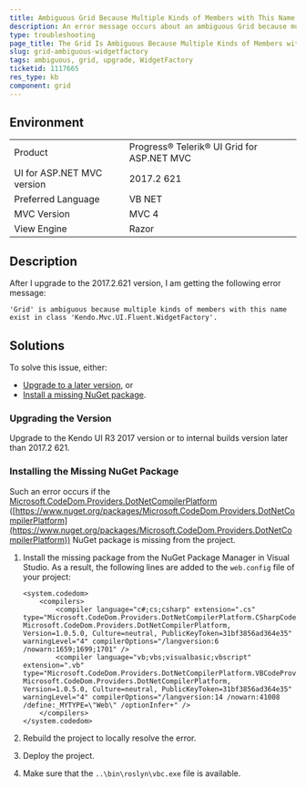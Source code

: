 ```yaml
---
title: Ambiguous Grid Because Multiple Kinds of Members with This Name Exist
description: An error message occurs about an ambiguous Grid because multiple kinds of members with this name exist in the Kendo.Mvc.UI.Fluent.WidgetFactory class after an upgrade to the 2017.2.621 version.
type: troubleshooting
page_title: The Grid Is Ambiguous Because Multiple Kinds of Members with This Name Exist - Kendo UI Grid for ASP.NET MVC
slug: grid-ambiguous-widgetfactory
tags: ambiguous, grid, upgrade, WidgetFactory
ticketid: 1117665
res_type: kb
component: grid
---
```


## Environment

<table>
 <tr>
  <td>Product</td>
  <td>Progress® Telerik® UI Grid for ASP.NET MVC</td>
 </tr>
 <tr>
  <td>UI for ASP.NET MVC version</td>  
  <td>2017.2 621</td>
 </tr>
 <tr>
  <td>Preferred Language</td>
  <td>VB NET</td>
 </tr>
 <tr>
  <td>MVC Version</td>
  <td>MVC 4</td>
 </tr>
 <tr>
  <td>View Engine</td>
  <td>Razor</td>
 </tr>
</table>

## Description

After I upgrade to the 2017.2.621 version, I am getting the following error message:  

````
'Grid' is ambiguous because multiple kinds of members with this name exist in class 'Kendo.Mvc.UI.Fluent.WidgetFactory'.
````

## Solutions

To solve this issue, either:

* [Upgrade to a later version](#upgrading-the-version), or
* [Install a missing NuGet package](#installing-the-missing-nuget-package).

### Upgrading the Version

Upgrade to the Kendo UI R3 2017 version or to internal builds version later than 2017.2 621.

### Installing the Missing NuGet Package

Such an error occurs if the [Microsoft.CodeDom.Providers.DotNetCompilerPlatform](https://www.nuget.org/packages/Microsoft.CodeDom.Providers.DotNetCompilerPlatform) ([https://www.nuget.org/packages/Microsoft.CodeDom.Providers.DotNetCompilerPlatform](https://www.nuget.org/packages/Microsoft.CodeDom.Providers.DotNetCompilerPlatform)) NuGet package is missing from the project.

1. Install the missing package from the NuGet Package Manager in Visual Studio. As a result, the following lines are added to the `web.config` file of your project:  

    ```
    <system.codedom>
        <compilers>
            <compiler language="c#;cs;csharp" extension=".cs" type="Microsoft.CodeDom.Providers.DotNetCompilerPlatform.CSharpCodeProvider, Microsoft.CodeDom.Providers.DotNetCompilerPlatform, Version=1.0.5.0, Culture=neutral, PublicKeyToken=31bf3856ad364e35" warningLevel="4" compilerOptions="/langversion:6 /nowarn:1659;1699;1701" />
            <compiler language="vb;vbs;visualbasic;vbscript" extension=".vb" type="Microsoft.CodeDom.Providers.DotNetCompilerPlatform.VBCodeProvider, Microsoft.CodeDom.Providers.DotNetCompilerPlatform, Version=1.0.5.0, Culture=neutral, PublicKeyToken=31bf3856ad364e35" warningLevel="4" compilerOptions="/langversion:14 /nowarn:41008 /define:_MYTYPE=\"Web\" /optionInfer+" />
        </compilers>
    </system.codedom>
    ```

1. Rebuild the project to locally resolve the error.

1. Deploy the project.

1. Make sure that the `..\bin\roslyn\vbc.exe` file is available.     

